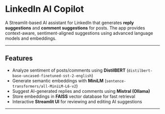 # LinkedIn AI Copilot

A Streamlit-based AI assistant for LinkedIn that generates **reply suggestions** and **comment suggestions** for posts. The app provides context-aware, sentiment-aligned suggestions using advanced language models and embeddings.

---

## Features

- Analyze sentiment of posts/comments using **DistilBERT** (`distilbert-base-uncased-finetuned-sst-2-english`)  
- Generate semantic embeddings with **MiniLM** (`sentence-transformers/all-MiniLM-L6-v2`)  
- Suggest AI-generated replies and comments using **Mistral (Ollama)**  
- Store embeddings in **FAISS** vector database for fast retrieval  
- Interactive **Streamlit UI** for reviewing and editing AI suggestions  

---

